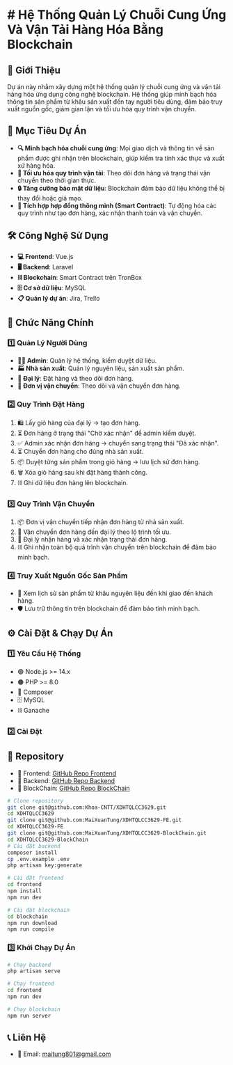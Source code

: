 # # Hệ Thống Quản Lý Chuỗi Cung Ứng Và Vận Tải Hàng Hóa Bằng Blockchain

## 📌 Giới Thiệu

Dự án này nhằm xây dựng một hệ thống quản lý chuỗi cung ứng và vận tải hàng hóa ứng dụng công nghệ blockchain. Hệ thống giúp minh bạch hóa thông tin sản phẩm từ khâu sản xuất đến tay người tiêu dùng, đảm bảo truy xuất nguồn gốc, giảm gian lận và tối ưu hóa quy trình vận chuyển.

## 🎯 Mục Tiêu Dự Án

- **🔍 Minh bạch hóa chuỗi cung ứng**: Mọi giao dịch và thông tin về sản phẩm được ghi nhận trên blockchain, giúp kiểm tra tính xác thực và xuất xứ hàng hóa.
- **🚀 Tối ưu hóa quy trình vận tải**: Theo dõi đơn hàng và trạng thái vận chuyển theo thời gian thực.
- **🔒 Tăng cường bảo mật dữ liệu**: Blockchain đảm bảo dữ liệu không thể bị thay đổi hoặc giả mạo.
- **🤖 Tích hợp hợp đồng thông minh (Smart Contract)**: Tự động hóa các quy trình như tạo đơn hàng, xác nhận thanh toán và vận chuyển.

## 🛠 Công Nghệ Sử Dụng

- **💻 Frontend**: Vue.js
- **🖥 Backend**: Laravel
- **⛓ Blockchain**: Smart Contract trên TronBox
- **🗄 Cơ sở dữ liệu**: MySQL
- **📋 Quản lý dự án**: Jira, Trello

## 🔧 Chức Năng Chính

### 1️⃣ Quản Lý Người Dùng

- **👨‍💼 Admin**: Quản lý hệ thống, kiểm duyệt dữ liệu.
- **🏭 Nhà sản xuất**: Quản lý nguyên liệu, sản xuất sản phẩm.
- **🛒 Đại lý**: Đặt hàng và theo dõi đơn hàng.
- **🚛 Đơn vị vận chuyển**: Theo dõi và vận chuyển đơn hàng.

### 2️⃣ Quy Trình Đặt Hàng

1. 🛍 Lấy giỏ hàng của đại lý → tạo đơn hàng.
2. ⏳ Đơn hàng ở trạng thái "Chờ xác nhận" để admin kiểm duyệt.
3. ✅ Admin xác nhận đơn hàng → chuyển sang trạng thái "Đã xác nhận".
4. ⏳ Chuyển đơn hàng cho đúng nhà sản xuất.
5. 📦 Duyệt từng sản phẩm trong giỏ hàng → lưu lịch sử đơn hàng.
6. 🗑 Xóa giỏ hàng sau khi đặt hàng thành công.
7. ⛓ Ghi dữ liệu đơn hàng lên blockchain.

### 3️⃣ Quy Trình Vận Chuyển

1. 📦 Đơn vị vận chuyển tiếp nhận đơn hàng từ nhà sản xuất.
2. 🚛 Vận chuyển đơn hàng đến đại lý theo lộ trình tối ưu.
3. 🏬 Đại lý nhận hàng và xác nhận trạng thái đơn hàng.
4. ⛓ Ghi nhận toàn bộ quá trình vận chuyển trên blockchain để đảm bảo minh bạch.

### 4️⃣ Truy Xuất Nguồn Gốc Sản Phẩm

- 🔗 Xem lịch sử sản phẩm từ khâu nguyên liệu đến khi giao đến khách hàng.
- 🛡 Lưu trữ thông tin trên blockchain để đảm bảo tính minh bạch.

## ⚙️ Cài Đặt & Chạy Dự Án

### 1️⃣ Yêu Cầu Hệ Thống

- 🟢 Node.js >= 14.x
- 🟠 PHP >= 8.0
- 🔵 Composer
- 🗄 MySQL
- ⛓ Ganache

### 2️⃣ Cài Đặt

## 📁 Repository

- 🔗 Frontend: [GitHub Repo Frontend](https://github.com/MaiXuanTung/XDHTQLCC3629-FE)
- 🔗 Backend: [GitHub Repo Backend](https://github.com/Khoa-CNTT/XDHTQLCC3629)
- 🔗 BlockChain: [GitHub Repo BlockChain](https://github.com/MaiXuanTung/XDHTQLCC3629-BlockChain)

```sh
# Clone repository
git clone git@github.com:Khoa-CNTT/XDHTQLCC3629.git
cd XDHTQLCC3629
git clone git@github.com:MaiXuanTung/XDHTQLCC3629-FE.git
cd XDHTQLCC3629-FE
git clone git@github.com:MaiXuanTung/XDHTQLCC3629-BlockChain.git
cd XDHTQLCC3629-BlockChain
# Cài đặt backend
composer install
cp .env.example .env
php artisan key:generate

# Cài đặt frontend
cd frontend
npm install
npm run dev

# Cài đặt blockchain
cd blockchain
npm run download
npm run compile
```

### 3️⃣ Khởi Chạy Dự Án

```sh
# Chạy backend
php artisan serve

# Chạy frontend
cd frontend
npm run dev

# Chạy blockchain
npm run server
```

## 📞 Liên Hệ

- 📧 Email: maitung801@gmail.com
